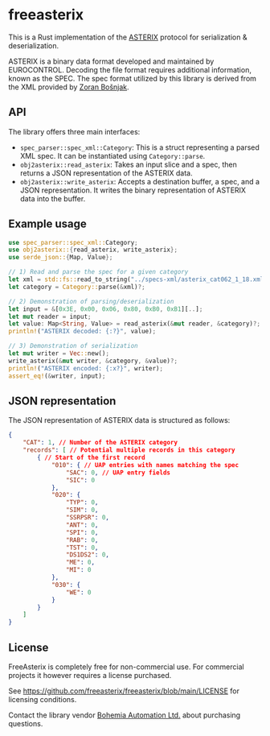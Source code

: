 # freeasterix

This is a Rust implementation of the [ASTERIX][eurocontrol-asterix] protocol for serialization & deserialization.

ASTERIX is a binary data format developed and maintained by EUROCONTROL. Decoding the file format requires additional information, known as the SPEC. The spec format utilized by this library is derived from the XML provided by [Zoran Bošnjak][zoranbosnjak-specs].

## API

The library offers three main interfaces:

- `spec_parser::spec_xml::Category`: This is a struct representing a parsed XML spec. It can be instantiated using `Category::parse`.
- `obj2asterix::read_asterix`: Takes an input slice and a spec, then returns a JSON representation of the ASTERIX data.
- `obj2asterix::write_asterix`: Accepts a destination buffer, a spec, and a JSON representation. It writes the binary representation of ASTERIX data into the buffer.

## Example usage

```rust
use spec_parser::spec_xml::Category;
use obj2asterix::{read_asterix, write_asterix};
use serde_json::{Map, Value};

// 1) Read and parse the spec for a given category
let xml = std::fs::read_to_string("../specs-xml/asterix_cat062_1_18.xml")?;
let category = Category::parse(&xml)?;

// 2) Demonstration of parsing/deserialization
let input = &[0x3E, 0x00, 0x06, 0x80, 0xB0, 0xB1][..];
let mut reader = input;
let value: Map<String, Value> = read_asterix(&mut reader, &category)?;
println!("ASTERIX decoded: {:?}", value);

// 3) Demonstration of serialization
let mut writer = Vec::new();
write_asterix(&mut writer, &category, &value)?;
println!("ASTERIX encoded: {:x?}", writer);
assert_eq!(&writer, input);
```

## JSON representation

The JSON representation of ASTERIX data is structured as follows:

```json
{
    "CAT": 1, // Number of the ASTERIX category
    "records": [ // Potential multiple records in this category
        { // Start of the first record
            "010": { // UAP entries with names matching the spec
                "SAC": 0, // UAP entry fields
                "SIC": 0
            },
            "020": {
                "TYP": 0,
                "SIM": 0,
                "SSRPSR": 0,
                "ANT": 0,
                "SPI": 0,
                "RAB": 0,
                "TST": 0,
                "DS1DS2": 0,
                "ME": 0,
                "MI": 0
            },
            "030": {
                "WE": 0
            }
        }
    ]
}
```

[eurocontrol-asterix]: https://www.eurocontrol.int/asterix "All-purpose structured EUROCONTROL surveillance information exchange"
[zoranbosnjak-specs]: https://zoranbosnjak.github.io/asterix-specs/ "ASTERIX specifications"

## License

FreeAsterix is completely free for non-commercial use. For commercial projects
it however requires a license purchased.

See <https://github.com/freeasterix/freeasterix/blob/main/LICENSE> for
licensing conditions.

Contact the library vendor [Bohemia Automation
Ltd.](https://www.bohemia-automation.com/) about purchasing questions.
